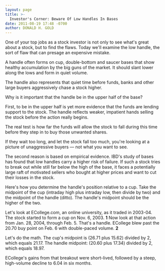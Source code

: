 ```yaml
---
layout: page
title: >-
  Investor's Corner: Beware Of Low Handles In Bases
date: 2011-08-19 17:48 -0700
author: DONALD H. GOLD
---
```





One of your top jobs as a stock investor is not only to see what's great about a stock, but to find the flaws. Today we'll examine the low handle, the sort of flaw that can presage an expensive mistake.

  

A handle often forms on cup, double-bottom and saucer bases that show healthy accumulation by the big guns of the market. It should slant lower along the lows and form in quiet volume.

  

The handle also represents that quiet time before funds, banks and other large buyers aggressively chase a stock higher.

  

Why is it important that the handle be in the upper half of the base?

  

First, to be in the upper half is yet more evidence that the funds are lending support to the stock. The handle reflects weaker, impatient hands selling the stock before the action really begins.

  

The real test is how far the funds will allow the stock to fall during this time before they step in to buy those unwanted shares.

  

If they wait too long, and let the stock fall too much, you're looking at a picture of unaggressive buyers — not what you want to see.

  

The second reason is based on empirical evidence. IBD's study of bases has found that low handles carry a higher risk of failure. If such a stock tries to break out while still far below the high of the base, it faces a potentially large raft of motivated sellers who bought at higher prices and want to cut their losses in the stock.

  

Here's how you determine the handle's position relative to a cup. Take the midpoint of the cup (intraday high plus intraday low, then divide by two) and the midpoint of the handle (ditto). The handle's midpoint should be the higher of the two.

  

Let's look at ECollege.com, an online university, as it traded in 2003-04. The stock started to form a cup on Nov. 6, 2003. **1** Now look at that action from Jan. 28, 2004, through Feb. 5. That's a handle. ECollege blew past the 20.70 buy point on Feb. 6 with double-paced volume. **2**

  

Let's do the math. The cup's midpoint is (26.71 plus 15.62) divided by 2, which equals 21.17. The handle midpoint: (20.60 plus 17.34) divided by 2, which equals 18.97.

  

ECollege's gains from that breakout were short-lived, followed by a steep, high-volume decline to 6.04 in six months.




